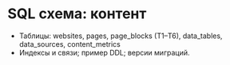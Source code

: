 # SQL схема: контент

- Таблицы: websites, pages, page_blocks (T1–T6), data_tables, data_sources, content_metrics
- Индексы и связи; пример DDL; версии миграций.
